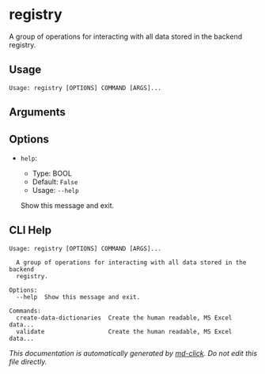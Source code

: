 
# registry

A group of operations for interacting with all data stored in the backend registry.

## Usage

```
Usage: registry [OPTIONS] COMMAND [ARGS]...
```

## Arguments


## Options

* `help`:
    * Type: BOOL
    * Default: `False`
    * Usage: `--help`

    Show this message and exit.



## CLI Help

```
Usage: registry [OPTIONS] COMMAND [ARGS]...

  A group of operations for interacting with all data stored in the backend
  registry.

Options:
  --help  Show this message and exit.

Commands:
  create-data-dictionaries  Create the human readable, MS Excel data...
  validate                  Create the human readable, MS Excel data...
```


_This documentation is automatically generated by [md-click](https://github.com/RiveryIo/md-click). Do not edit this file directly._
